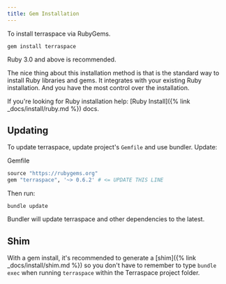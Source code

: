 ```yaml
---
title: Gem Installation
---
```


To install terraspace via RubyGems.

    gem install terraspace

Ruby 3.0 and above is recommended.

The nice thing about this installation method is that is the standard way to install Ruby libraries and gems. It integrates with your existing Ruby installation. And you have the most control over the installation.

If you're looking for Ruby installation help: [Ruby Install]({% link _docs/install/ruby.md %}) docs.

## Updating

To update terraspace, update project's `Gemfile` and use bundler. Update:

Gemfile

```ruby
source "https://rubygems.org"
gem "terraspace", '~> 0.6.2' # <= UPDATE THIS LINE
```

Then run:

    bundle update

Bundler will update terraspace and other dependencies to the latest.

## Shim

With a gem install, it's recommended to generate a [shim]({% link _docs/install/shim.md %}) so you don't have to remember to type `bundle exec` when running `terraspace` within the Terraspace project folder.
